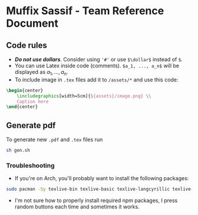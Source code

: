 # Muffix Sassif - Team Reference Document

## Code rules
* _**Do not use dollars**_. Consider using `'#'` or use `$\dollar$` instead of `$`.
* You can use Latex inside code (comments). `$a_1, ..., a_n$` will be displayed as $a_1, ..., a_n$.
* To include image in `.tex` files add it to `/assets/*` and use this code:
```tex
\begin{center}
    \includegraphics[width=5cm]{${assets}/image.png} \\
    Caption here
\end{center}
```

## Generate pdf
To generate new `.pdf` and `.tex` files run
```sh
sh gen.sh
```

### Troubleshooting
* If you're on Arch, you'll probably want to install the following packages:
```sh
sudo pacman -Sy texlive-bin texlive-basic texlive-langcyrillic texlive-fontsrecommended texlive-latex texlive-latexrecommended texlive-latexextra
```
* I'm not sure how to properly install required npm packages, I press random buttons each time and sometimes it works.
